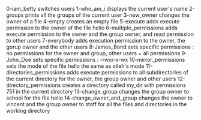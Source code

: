 0-iam_betty switches users
1-who_am_i displays the current user's name
2-groups prints all the groups of the current user
3-new_owner changes the owner of a file
4-empty creates an empty file
5-execute adds execute permission to the owner of the file hello
6-multiple_permissions adds execute permission to the owner and the group owner, and read permission to other users
7-everybody adds execution permission to the owner, the gorup owner and the other users
8-James_Bond sets specific permissions : no permissions for the owner and group, other users = all permissions
9-John_Doe sets specific permissions : -rwxr-x-wx
10-mirror_permissions sets the mode of the file hello the same as olleh's mode
11-directories_permissions adds execute permissions to all subdirectories of the current directory for the owner, the group owner and other users
12-directory_permissions creates a directory called my_dir with permissions 751 in the current directory
13-change_group changes the group owner to school for the file hello
14-change_owner_and_group changes the owner to vincent and the group owner to staff for all the files and directories in the working directory
